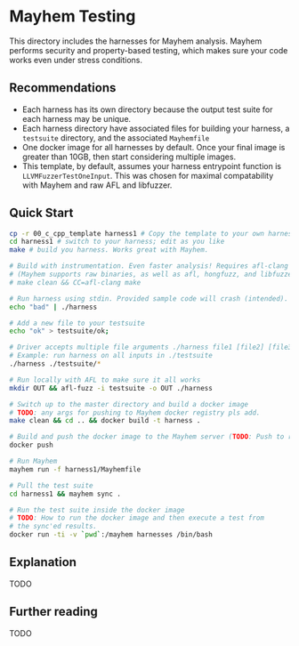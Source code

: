 # Mayhem Testing

This directory includes the harnesses for Mayhem analysis. Mayhem performs
security and property-based testing, which makes sure your code works even
under stress conditions. 

## Recommendations

 * Each harness has its own directory because the output test suite for each
   harness may be unique.
 * Each harness directory have associated files for building your harness, a
   `testsuite` directory, and the associated `Mayhemfile`
 * One docker image for all harnesses by default. Once your final image is
   greater than 10GB, then start considering multiple images.
  * This template, by default, assumes your harness entrypoint function is
    `LLVMFuzzerTestOneInput`. This was chosen for maximal compatability with
    Mayhem and raw AFL and libfuzzer. 
 

## Quick Start

```bash
cp -r 00_c_cpp_template harness1 # Copy the template to your own harness
cd harness1 # switch to your harness; edit as you like
make # build you harness. Works great with Mayhem.

# Build with instrumentation. Even faster analysis! Requires afl-clang
# (Mayhem supports raw binaries, as well as afl, hongfuzz, and libfuzzer harnesses)
# make clean && CC=afl-clang make 

# Run harness using stdin. Provided sample code will crash (intended). 
echo "bad" | ./harness

# Add a new file to your testsuite
echo "ok" > testsuite/ok;

# Driver accepts multiple file arguments ./harness file1 [file2] [file3] ...
# Example: run harness on all inputs in ./testsuite
./harness ./testsuite/*

# Run locally with AFL to make sure it all works
mkdir OUT && afl-fuzz -i testsuite -o OUT ./harness

# Switch up to the master directory and build a docker image
# TODO: any args for pushing to Mayhem docker registry pls add.
make clean && cd .. && docker build -t harness .

# Build and push the docker image to the Mayhem server (TODO: Push to right registry)
docker push 

# Run Mayhem
mayhem run -f harness1/Mayhemfile

# Pull the test suite
cd harness1 && mayhem sync . 

# Run the test suite inside the docker image
# TODO: How to run the docker image and then execute a test from
# the sync'ed results. 
docker run -ti -v `pwd`:/mayhem harnesses /bin/bash

```

## Explanation

TODO

## Further reading

TODO
